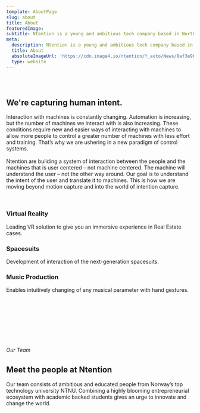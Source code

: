 ```yaml
---
template: AboutPage
slug: about
title: About
featuredImage: 
subtitle: Ntention is a young and ambitious tech company based in Northern Europe, Norway. Our work strives to enhance human-machine interaction and develop intuitive interaction systems.
meta:
  description: Ntention is a young and ambitious tech company based in Northern Europe, Norway. Our work strives to enhance human-machine interaction and develop intuitive interaction systems.
  title: About
  absoluteImageUrl: 'https://cdn.image4.io/ntention/f_auto/News/8af3e96d-450b-4b90-8acb-ea72786a55d5.Jpeg'
  type: website
---
```


&nbsp;

<div class="section space-100t">
    <div class="column">
    <h2>We're capturing human intent.</h2>
    </div>
    <div class="column">
    Interaction with machines is constantly changing. Automation is increasing, but the number of machines we interact with is also increasing. These conditions require new and easier ways of interacting with machines to allow more people to control a greater number of machines with less effort and training. That’s why we are ushering in a new paradigm of control systems.<br></br>
    Ntention are building a system of interaction between the people and the machines that is user centered – not machine centered. The machine will understand the user – not the other way around. Our goal is to understand the intent of the user and translate it to machines. This is how we are moving beyond motion capture and into the world of intention capture.
    </div>
</div>

&nbsp;

<div class="taCenter section space-100t">
  <div class="column3">
    <h3>Virtual Reality</h3>
    Leading VR solution to give you an immersive experience in Real Estate cases.
  </div>
  <div class="column3">
    <h3>Spacesuits</h3>
    <span>Development of interaction of the next-generation spacesuits.</span>
  </div>
  <div class="column3">
  <h3>Music Production</h3>
  Enables intuitively changing of any musical parameter with hand gestures.
  </div>
</div>

&nbsp;

&nbsp;

&nbsp;

&nbsp;

<div class="taLeft section">
    <div class="container">
        <h6>Our Team</h6>
        <h2>Meet the people at Ntention</h2>
        <div class="container skinnier left">
        Our team consists of ambitious and educated people from Norway’s top technology university NTNU. Combining a highly blooming entrepreneurial ecosystem with academic backed students gives an urge to innovate and change the world.
        </div>
    </div>
</div>

&nbsp;
